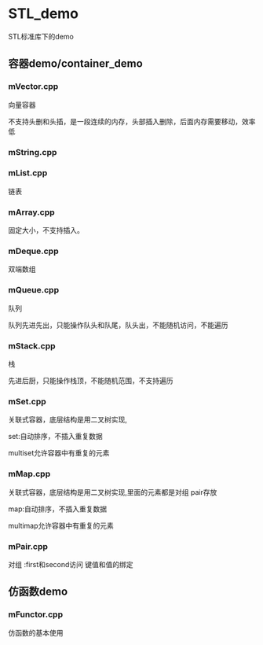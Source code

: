  # STL_demo
 STL标准库下的demo
 ## 容器demo/container_demo
 
 ### mVector.cpp	
 
 向量容器
 
 不支持头删和头插，是一段连续的内存，头部插入删除，后面内存需要移动，效率低
 
 
 ### mString.cpp	
 
 ### mList.cpp		
 
 链表
 
 ### mArray.cpp		
 
 固定大小，不支持插入。
 
 ### mDeque.cpp		
 
 双端数组
 
 ### mQueue.cpp		
 
 队列
 
 队列先进先出，只能操作队头和队尾，队头出，不能随机访问，不能遍历
 
 ### mStack.cpp  	
 
 栈
 
 先进后厨，只能操作栈顶，不能随机范围，不支持遍历
 
 ### mSet.cpp		
 
 关联式容器，底层结构是用二叉树实现,
 
 set:自动排序，不插入重复数据 
 
 multiset允许容器中有重复的元素
 
 ### mMap.cpp 
 
 关联式容器，底层结构是用二叉树实现,里面的元素都是对组 pair存放
 
 map:自动排序，不插入重复数据 
 
 multimap允许容器中有重复的元素
 
 ### mPair.cpp
 
 对组 :first和second访问  键值和值的绑定
 
 ## 仿函数demo
 
 ### mFunctor.cpp
 
 仿函数的基本使用
 
 
 
 
 
 
 